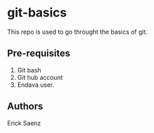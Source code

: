 # git-basics
This repo is used to go throught the basics of git.

## Pre-requisites
1. Git bash
2. Git hub account
3. Endava user.

## Authors
Erick Saenz
